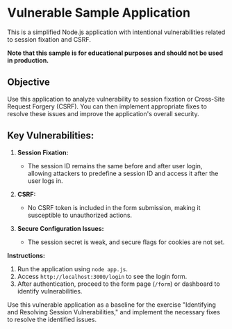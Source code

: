 # Vulnerable Sample Application
This is a simplified Node.js application with intentional vulnerabilities related to session fixation and CSRF.

**Note that this sample is for educational purposes and should not be used in production.**

## Objective  
Use this application to analyze vulnerability to session fixation or Cross-Site Request Forgery (CSRF). You can then implement appropriate fixes to resolve these issues and improve the application's overall security.

## Key Vulnerabilities:

1. **Session Fixation:**
   - The session ID remains the same before and after user login, allowing attackers to predefine a session ID and access it after the user logs in.

2. **CSRF:**
   - No CSRF token is included in the form submission, making it susceptible to unauthorized actions.

3. **Secure Configuration Issues:**
   - The session secret is weak, and secure flags for cookies are not set.

**Instructions:**
1. Run the application using `node app.js`.
2. Access `http://localhost:3000/login` to see the login form.
3. After authentication, proceed to the form page (`/form`) or dashboard to identify vulnerabilities.

Use this vulnerable application as a baseline for the exercise "Identifying and Resolving Session Vulnerabilities," and implement the necessary fixes to resolve the identified issues.
